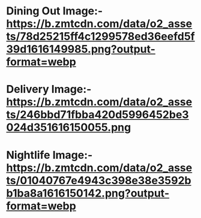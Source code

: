# Dining Out Image:- https://b.zmtcdn.com/data/o2_assets/78d25215ff4c1299578ed36eefd5f39d1616149985.png?output-format=webp

# Delivery Image:- https://b.zmtcdn.com/data/o2_assets/246bbd71fbba420d5996452be3024d351616150055.png

# Nightlife Image:- https://b.zmtcdn.com/data/o2_assets/01040767e4943c398e38e3592bb1ba8a1616150142.png?output-format=webp
